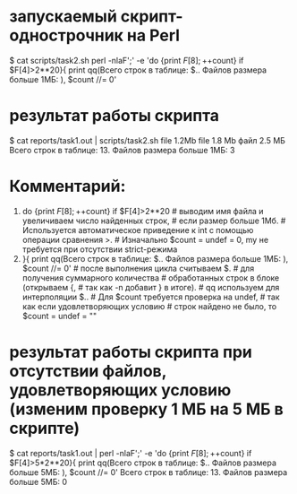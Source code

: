 # запускаемый скрипт-однострочник на Perl
$ cat scripts/task2.sh
perl -nlaF';' -e 'do {print $F[8]; ++$count} if $F[4]>2**20}{ print qq(Всего строк в таблице: $.. Файлов размера больше 1МБ: ), $count //= 0'

# результат работы скрипта
$ cat reports/task1.out | scripts/task2.sh
file 1.2Mb
file 1.8 Mb
файл 2.5 МБ
Всего строк в таблице: 13. Файлов размера больше 1МБ: 3

# Комментарий:
1) do {print $F[8]; ++$count} if $F[4]>2**20 # выводим имя файла и увеличиваем число найденных строк,
                                             # если размер больше 1Мб.
                                             # Используется автоматическое приведение к int с помощью операции сравнения >.
                                             # Изначально $count = undef = 0, my не требуется при отсутствии strict-режима
2) }{ print qq(Всего строк в таблице: $.. Файлов размера больше 1МБ: ), $count //= 0' # после выполнения цикла считываем $.
                                                                                      # для получения суммарного количества
                                                                                      # обработанных строк в блоке (открываем {,
                                                                                      # так как -n добавит } в итоге).
                                                                                      # qq используем для интерполяции $..
                                                                                      # Для $count требуется проверка на undef,
                                                                                      # так как если удовлетворяющих условию
                                                                                      # строк найдено не было, то $count = undef = ""

# результат работы скрипта при отсутствии файлов, удовлетворяющих условию (изменим проверку 1 МБ на 5 МБ в скрипте)
$ cat reports/task1.out | perl -nlaF';' -e 'do {print $F[8]; ++$count} if $F[4]>5*2**20}{ print qq(Всего строк в таблице: $.. Файлов размера больше 5МБ: ), $count //= 0'
Всего строк в таблице: 13. Файлов размера больше 5МБ: 0
